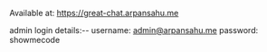 Available at: https://great-chat.arpansahu.me

admin login details:--
username: admin@arpansahu.me
password: showmecode